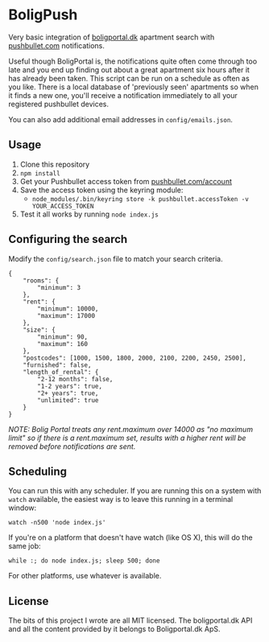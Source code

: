 BoligPush
===

Very basic integration of [boligportal.dk](http://www.boligportal.dk) apartment search with [pushbullet.com](http://www.pushbullet.com) notifications.

Useful though BoligPortal is, the notifications quite often come through too late and you end up finding out about a great apartment six hours after it has already been taken. This script can be run on a schedule as often as you like. There is a local database of 'previously seen' apartments so when it finds a new one, you'll receive a notification immediately to all your registered pushbullet devices.

You can also add additional email addresses in `config/emails.json`.

Usage
---

  1. Clone this repository
  2. `npm install`
  3. Get your Pushbullet access token from [pushbullet.com/account](https://www.pushbullet.com/account)
  4. Save the access token using the keyring module:
     * `node_modules/.bin/keyring store -k pushbullet.accessToken -v YOUR_ACCESS_TOKEN`
  5. Test it all works by running `node index.js`

Configuring the search
---

Modify the `config/search.json` file to match your search criteria.

    {
        "rooms": {
            "minimum": 3
        },
        "rent": {
            "minimum": 10000,
            "maximum": 17000
        },
        "size": {
            "minimum": 90,
            "maximum": 160
        },
        "postcodes": [1000, 1500, 1800, 2000, 2100, 2200, 2450, 2500],
        "furnished": false,
        "length_of_rental": {
            "2-12 months": false,
            "1-2 years": true,
            "2+ years": true,
            "unlimited": true
        }
    }

*NOTE: Bolig Portal treats any rent.maximum over 14000 as "no maximum limit" so if there is a rent.maximum set, results with a higher rent will be removed before notifications are sent.*

Scheduling
---

You can run this with any scheduler. If you are running this on a system with `watch` available, the easiest way is to leave this running in a terminal window:

    watch -n500 'node index.js'

If you're on a platform that doesn't have watch (like OS X), this will do the same job:

    while :; do node index.js; sleep 500; done

For other platforms, use whatever is available.

License
---

The bits of this project I wrote are all MIT licensed. The boligportal.dk API and all the content provided by it belongs to Boligportal.dk ApS.